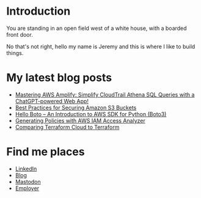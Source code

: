 # Introduction
You are standing in an open field west of a white house, with a boarded front door. 

No that's not right, hello my name is Jeremy and this is where I like to build things.

# My latest blog posts
<!-- BLOG-POST-LIST:START -->
- [Mastering AWS Amplify: Simplify CloudTrail Athena SQL Queries with a ChatGPT-powered Web App!](https://jredmond.net/security/mastering-aws-amplify-simplify-cloudtrail-athena-sql-queries-with-a-chatgpt-powered-web-app/?utm_source=rss&utm_medium=rss&utm_campaign=mastering-aws-amplify-simplify-cloudtrail-athena-sql-queries-with-a-chatgpt-powered-web-app)
- [Best Practices for Securing Amazon S3 Buckets](https://jredmond.net/security/best-practices-for-securing-amazon-s3-buckets/?utm_source=rss&utm_medium=rss&utm_campaign=best-practices-for-securing-amazon-s3-buckets)
- [Hello Boto – An Introduction to AWS SDK for Python &lpar;Boto3&rpar;](https://jredmond.net/security/introduction-to-aws-sdk-for-python-boto3/?utm_source=rss&utm_medium=rss&utm_campaign=introduction-to-aws-sdk-for-python-boto3)
- [Generating Policies with AWS IAM Access Analyzer](https://jredmond.net/security/generating-policies-with-aws-iam-access-analyzer/?utm_source=rss&utm_medium=rss&utm_campaign=generating-policies-with-aws-iam-access-analyzer)
- [Comparing Terraform Cloud to Terraform](https://jredmond.net/terraform/comparing-terraform-cloud-to-terraform/?utm_source=rss&utm_medium=rss&utm_campaign=comparing-terraform-cloud-to-terraform)
<!-- BLOG-POST-LIST:END -->

# Find me places
* [LinkedIn](https://www.linkedin.com/in/jsredmond/)
* [Blog](https://blog.heliobright.io/)
* [Mastodon](https://infosec.exchange/@jredmond)
* [Employer](https://heliobright.io/)
